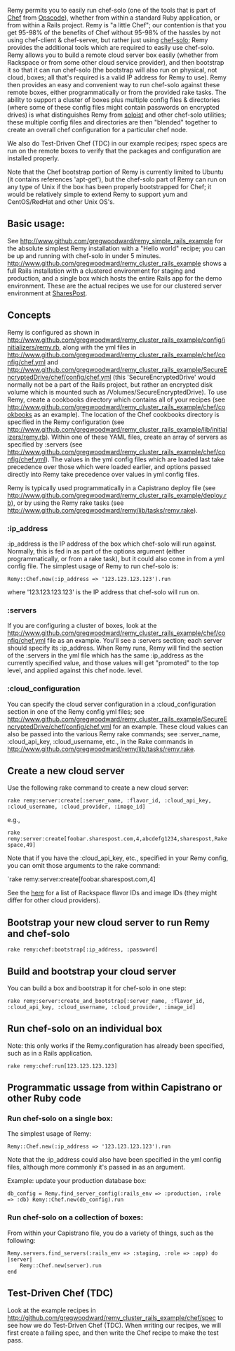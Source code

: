 Remy permits you to easily run chef-solo (one of the tools that is part of [Chef](http://www.opscode.com/chef/) from
[Opscode](http://www.opscode.com/)), whether from within a standard Ruby application, or from within a Rails project.
Remy is "a little Chef"; our contention is that you get 95-98% of the benefits of Chef without 95-98% of the hassles
by not using chef-client & chef-server, but rather just using [chef-solo](http://wiki.opscode.com/display/chef/Chef+Solo);
Remy provides the additional tools which are required to easily use chef-solo. Remy allows you to build a remote cloud
server box easily (whether from Rackspace or from some other cloud service provider), and then bootstrap it so that it
can run chef-solo (the bootstrap will also run on physical, not cloud, boxes; all that's required is a valid IP address
for Remy to use). Remy then provides an easy and convenient way to run chef-solo against these remote boxes, either
programmatically or from the provided rake tasks. The ability to support a cluster of boxes plus multiple config files
& directories (where some of these config files might contain passwords on encrypted drives) is what distinguishes Remy
from [soloist](https://github.com/mkocher/soloist) and other chef-solo utilities; these multiple config files and
directories are then "blended" together to create an overall chef configuration for a particular chef node.

We also do Test-Driven Chef (TDC) in our example recipes; rspec specs are run on the remote boxes to verify that the
packages and configuration are installed properly.

Note that the Chef bootstrap portion of Remy is currently limited to Ubuntu (it contains references 'apt-get'), but the
chef-solo part of Remy can run on any type of Unix if the box has been properly bootstrapped for Chef; it would be relatively simple
to extend Remy to support yum and CentOS/RedHat and other Unix OS's.

## Basic usage:

See http://www.github.com/gregwoodward/remy_simple_rails_example for the absolute simplest Remy installation with a
"Hello world" recipe; you can be up and running with chef-solo in under 5 minutes.
http://www.github.com/gregwoodward/remy_cluster_rails_example shows a full Rails installation with a clustered environment
for staging and production, and a single box which hosts the entire Rails app for the demo environment. These are the
actual recipes we use for our clustered server environment at [SharesPost](http://www.sharespost.com/).

## Concepts

Remy is configured as shown in http://www.github.com/gregwoodward/remy_cluster_rails_example/config/initializers/remy.rb,
along with the yml files in http://www.github.com/gregwoodward/remy_cluster_rails_example/chef/config/chef.yml and
http://www.github.com/gregwoodward/remy_cluster_rails_example/SecureEncryptedDrive/chef/config/chef.yml (this 'SecureEncryptedDrive'
would normally not be a part of the Rails project, but rather an encrypted disk volume which is mounted such as
/Volumes/SecureEncryptedDrive).  To use Remy, create a cookbooks directory which contains all of your recipes (see
http://www.github.com/gregwoodward/remy_cluster_rails_example/chef/cookbooks as an example). The location of the Chef
cookbooks directory is specified in the Remy configuration (see http://www.github.com/gregwoodward/remy_cluster_rails_example/lib/initializers/remy.rb).
Within one of these YAML files, create an array of servers as specified by :servers (see
http://www.github.com/gregwoodward/remy_cluster_rails_example/chef/config/chef.yml). The values in the yml config files
which are loaded last take precedence over those which were loaded earlier, and options passed directly into Remy take
precedence over values in yml config files.

Remy is typically used programmatically in a Capistrano deploy file (see http://www.github.com/gregwoodward/remy_cluster_rails_example/deploy.rb),
or by using the Remy rake tasks (see http://www.github.com/gregwoodward/remy/lib/tasks/remy.rake).

### :ip_address

:ip_address is the IP address of the box which chef-solo will run against. Normally, this is fed in as part of the options
argument (either programmatically, or from a rake task), but it could also come in from a yml config file. The simplest
usage of Remy to run chef-solo is:

`Remy::Chef.new(:ip_address => '123.123.123.123').run`

where '123.123.123.123' is the IP address that chef-solo will run on.

### :servers

If you are configuring a cluster of boxes, look at the http://www.github.com/gregwoodward/remy_cluster_rails_example/chef/config/chef.yml
file as an example. You'll see a :servers section; each server should specify its :ip_address. When Remy runs, Remy will
find the section of the :servers in the yml file which has the same :ip_address as the currently specified value, and
those values will get "promoted" to the top level, and applied against this chef node.  level.

### :cloud_configuration

You can specify the cloud server configuration in a :cloud_configuration section in one of the Remy config yml files;
see http://www.github.com/gregwoodward/remy_cluster_rails_example/SecureEncryptedDrive/chef/config/chef.yml for an example.
These cloud values can also be passed into the various Remy rake commands; see :server_name, :cloud_api_key, :cloud_username,
etc., in the Rake commands in http://www.github.com/gregwoodward/remy/lib/tasks/remy.rake.

## Create a new cloud server

Use the following rake command to create a new cloud server:

`rake remy:server:create[:server_name, :flavor_id, :cloud_api_key, :cloud_username, :cloud_provider, :image_id]`

e.g.,

`rake remy:server:create[foobar.sharespost.com,4,abcdefg1234,sharespost,Rakespace,49]`

Note that if you have the :cloud_api_key, etc., specified in your Remy config, you can omit those arguments to the
rake command:

`rake remy:server:create[foobar.sharespost.com,4]

See the [here](http://obn.me/2011/04/rackspace-cloud-images-and-flavors-id/) for a list of Rackspace flavor IDs and image
IDs (they might differ for other cloud providers).

## Bootstrap your new cloud server to run Remy and chef-solo

`rake remy:chef:bootstrap[:ip_address, :password]`

## Build and bootstrap your cloud server

You can build a box and bootstrap it for chef-solo in one step:

`rake remy:server:create_and_bootstrap[:server_name, :flavor_id, :cloud_api_key, :cloud_username, :cloud_provider, :image_id]`

## Run chef-solo on an individual box

Note: this only works if the Remy.configuration has already been specified, such as in a Rails application.

`rake remy:chef:run[123.123.123.123]`

## Programmatic ussage from within Capistrano or other Ruby code

### Run chef-solo on a single box:

The simplest usage of Remy:

`Remy::Chef.new(:ip_address => '123.123.123.123').run`

Note that the :ip_address could also have been specified in the yml config files, although more commonly it's passed in
as an argument.

Example: update your production database box:

`db_config = Remy.find_server_config(:rails_env => :production, :role => :db)
Remy::Chef.new(db_config).run`

### Run chef-solo on a collection of boxes:

From within your Capistrano file, you do a variety of things, such as the following:

    Remy.servers.find_servers(:rails_env => :staging, :role => :app) do |server|
        Remy::Chef.new(server).run
    end

## Test-Driven Chef (TDC)

Look at the example recipes in http://github.com/gregwoodward/remy_cluster_rails_example/chef/spec to see how we do
Test-Driven Chef (TDC). When writing our recipes, we will first create a failing spec, and then write the Chef recipe to
make the test pass.
